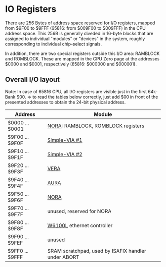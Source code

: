 IO Registers
=============

There are 256 Bytes of address space reserved for I/O registers, mapped from $9F00 to $9FFF
(65816: from $009F00 to $009FFF) in the CPU address space.
This 256B is generally diveded in 16-byte blocks that are assigned to individual "modules"
or "devices" in the system, roughly corresponding to individual chip-select signals.

In addition, there are two special registers outside this I/O area: RAMBLOCK and ROMBLOCK.
These are mapped in the CPU Zero page at the addresses $0000 and $0001, respectively (65816: $000000 and $000001).


Overall I/O layout
----------------------

Note: In case of 65816 CPU, all I/O registers are visible just in the first 64k-Bank $00.
    => to read the tables below correctly, just add $00 in front of the presented addresses
    to obtain the 24-bit physical address.


| Address         | Module                                                |
|-----------------|-------------------------------------------------------|
| $0000 ... $0001 | [NORA](ioregs-nora.md): RAMBLOCK, ROMBLOCK registers  |
| $9F00 ... $9F0F | [Simple-VIA #1](simple_via.md)                        |
| $9F10 ... $9F1F | [Simple-VIA #2](simple_via.md)                        |
| $9F20 ... $9F3F | [VERA](ioregs-vera.md)                                |
| $9F40 ... $9F4F | [AURA](ioregs-aura.md)                                |
| $9F50 ... $9F6F | [NORA](ioregs-nora.md)                                |
| $9F70 ... $9F7F | unused, reserved for NORA                             |
| $9F80 ... $9F8F | [W6100L](ioregs-wiznet.md) ethernet controller        |
| $9F90 ... $9FEF | unused                                                |
| $9FF0 ... $9FFF | SRAM scratchpad, used by ISAFIX handler under ABORT   |
